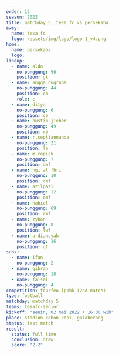 ```yaml
---
order: 15
season: 2022
title: matchday 5, tesa fc vs persekaba
away:
  name: tesa fc
  logo: /assets/img/logo/logo-1_v4.png
home:
  name: persekaba
  logo:
lineup:
  - name: aldo
    no-punggung: 96
    position: gk
  - name: angga nugraha
    no-punggung: 44
    position: cb
    role: c
  - name: ditya
    no-punggung: 6
    position: cb
  - name: bustin jieber
    no-punggung: 49
    position: rb
  - name: r.septiannanda
    no-punggung: 21
    position: lb
  - name: m.ropick
    no-punggung: 7
    position: dmf
  - name: hgi al fhri
    no-punggung: 10
    position: cmf
  - name: azilpati
    no-punggung: 12
    position: cmf
  - name: habiel
    no-punggung: 69
    position: rwf
  - name: zybon
    no-punggung: 8
    position: lwf
  - name: ardiansyah
    no-punggung: 16
    position: cf
subs:
  - name: ifan
    no-punggung: 2
  - name: gibran
    no-punggung: 18
  - name: faisal
    no-punggung: 4
competition: fourfeo ippbk (2nd match)
type: football
matchday: matchday 5
teams: tesafc-senior
kickoff: "senin, 02 mei 2022 • 16:00 wib"
place: stadion kebon kopi, galaherang
status: last match
result:
  status: full time
  conclusion: draw
  score: "2-2"
---
```

